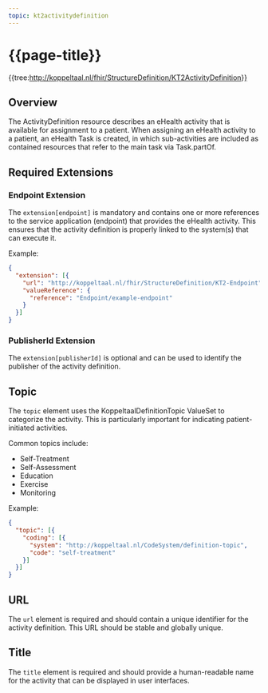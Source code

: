 ```yaml
---
topic: kt2activitydefinition
---
```

# {{page-title}}

{{tree:http://koppeltaal.nl/fhir/StructureDefinition/KT2ActivityDefinition}}

## Overview

The ActivityDefinition resource describes an eHealth activity that is available for assignment to a patient. When assigning an eHealth activity to a patient, an eHealth Task is created, in which sub-activities are included as contained resources that refer to the main task via Task.partOf.

## Required Extensions

### Endpoint Extension

The `extension[endpoint]` is mandatory and contains one or more references to the service application (endpoint) that provides the eHealth activity. This ensures that the activity definition is properly linked to the system(s) that can execute it.

Example:
```json
{
  "extension": [{
    "url": "http://koppeltaal.nl/fhir/StructureDefinition/KT2-Endpoint",
    "valueReference": {
      "reference": "Endpoint/example-endpoint"
    }
  }]
}
```

### PublisherId Extension

The `extension[publisherId]` is optional and can be used to identify the publisher of the activity definition.

## Topic

The `topic` element uses the KoppeltaalDefinitionTopic ValueSet to categorize the activity. This is particularly important for indicating patient-initiated activities.

Common topics include:
- Self-Treatment
- Self-Assessment
- Education
- Exercise
- Monitoring

Example:
```json
{
  "topic": [{
    "coding": [{
      "system": "http://koppeltaal.nl/CodeSystem/definition-topic",
      "code": "self-treatment"
    }]
  }]
}
```

## URL

The `url` element is required and should contain a unique identifier for the activity definition. This URL should be stable and globally unique.

## Title

The `title` element is required and should provide a human-readable name for the activity that can be displayed in user interfaces.
